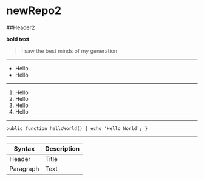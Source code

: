 # newRepo2
##Header2

**bold text**

> I saw the best minds of my generation
---
* Hello
* Hello
---
1. Hello
1. Hello
1. Hello
1. Hello
---
`public function helloWorld()
{
	echo 'Hello World';
}`

---

| Syntax | Description |
| ----------- | ----------- |
| Header | Title |
| Paragraph | Text |

